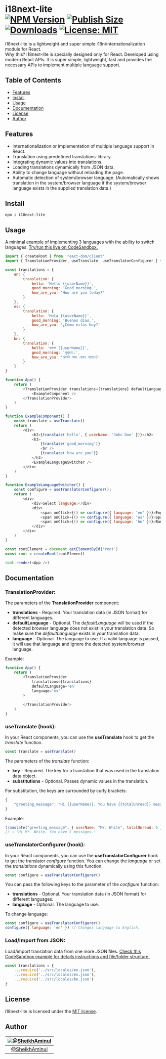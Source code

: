 i18next-lite<br>
[![NPM Version](https://img.shields.io/npm/v/i18next-lite.svg?branch=main)](https://www.npmjs.com/package/i18next-lite)
[![Publish Size](https://badgen.net/packagephobia/publish/i18next-lite)](https://packagephobia.now.sh/result?p=i18next-lite)
[![Downloads](https://img.shields.io/npm/dt/i18next-lite)](https://www.npmjs.com/package/i18next-lite)
[![License: MIT](https://img.shields.io/badge/license-MIT-blue.svg)](https://github.com/SheikhAminul/i18next-lite/blob/main/LICENSE)
================

i18next-lite is a lightweight and super simple i18n/internationalization module for React.  
Why this? i18next-lite is specially designed only for React. Developed using modern React APIs. It is super simple, lightweight, fast and provides the necessary APIs to implement multiple language support.


## Table of Contents

*   [Features](#features)
*   [Install](#install)
*   [Usage](#usage)
*   [Documentation](#documentation)
*   [License](#license)
*   [Author](#author)


## Features

*   Internationalization or implementation of multiple language support in React.
*   Translation using predefined translations-library.
*   Integrating dynamic values into translations.
*   Loading translations dynamically from JSON data.
*   Ability to change language without reloading the page.
*   Automatic detection of system/browser language. (Automatically shows translation in the system/browser language if the system/browser language exists in the supplied translation data.)


## Install

```plaintext
npm i i18next-lite
```


## Usage

A minimal example of implementing 3 languages with the ability to switch languages. [Try/run this live on CodeSandbox.](https://codesandbox.io/s/infallible-wright-cij8np?file=/src/index.jsx)

```javascript
import { createRoot } from 'react-dom/client'
import { TranslationProvider, useTranslate, useTranslatorConfigurer } from 'i18next-lite'

const translations = {
    en: {
        translation: {
            hello: 'Hello {{userName}}',
            good_morning: 'Good morning.',
            how_are_you: 'How are you today?'
        }
    },
    es: {
        translation: {
            hello: 'Hola {{userName}}',
            good_morning: 'Buenos dias.',
            how_are_you: '¿Cómo estás hoy?'
        }
    },
    bn: {
        translation: {
            hello: 'হ্যালো {{userName}}',
            good_morning: 'সুপ্রভাত.',
            how_are_you: 'আপনি আজ কেমন আছেন?'
        }
    }
}

function App() {
    return (
        <TranslationProvider translations={translations} defaultLanguage='en'>
            <ExampleComponent />
        </TranslationProvider>
    )
}

function ExampleComponent() {
    const translate = useTranslate()
    return (
        <div>
            <h2>{translate('hello', { userName: 'John Doe' })}</h2>
            <h3>
                {translate('good_morning')}
                <br />
                {translate('how_are_you')}
            </h3>
            <ExampleLanguageSwitcher />
        </div>
    )
}

function ExampleLanguageSwitcher() {
    const configure = useTranslatorConfigurer();
    return (
        <div>
            <div>Select language:</div>
            <div>
                <span onClick={() => configure({ language: 'en' })}>English</span> |
                <span onClick={() => configure({ language: 'es' })}>Spanish</span> |
                <span onClick={() => configure({ language: 'bn' })}>Bangla</span>
            </div>
        </div>
    )
}

const rootElement = document.getElementById('root')
const root = createRoot(rootElement)

root.render(<App />)
```


## Documentation

### TranslationProvider:

The parameters of the **TranslationProvider** component:

*   **translations** - Required. Your translation data (in JSON format) for different languages.
*   **defaultLanguage** - Optional. The _defaultLanguage_ will be used if the detected browser language does not exist in your translation data. So make sure the _defaultLanguage_ exists in your translation data.
*   **language** - Optional. The language to use. If a valid language is passed, it will use that language and ignore the detected system/browser language.

Example:

```javascript
function App() {
    return (
        <TranslationProvider
            translations={translations}
            defaultLanguage='en'
            language='es'
        >
            ...
        </TranslationProvider>
    )
}
```

### useTranslate (hook):

In your React components, you can use the **useTranslate** hook to get the _translate_ function.

```javascript
const translate = useTranslate()
```

The parameters of the _translate_ function:

*   **key** - Required. The key for a translation that was used in the translation data object.
*   **substitutions** - Optional. Passes dynamic values in the translation.

For substitution, the keys are surrounded by curly brackets:

```javascript
{
    "greeting_message": "Hi {{userName}}. You have {{totalUnread}} messages."
}
```

Example:

```javascript
translate("greeting_message", { userName: "Mr. White", totalUnread: 5 })
// → "Hi Mr. White. You have 5 messages."
```

### useTranslatorConfigurer (hook):

In your React components, you can use the **useTranslatorConfigurer** hook to get the translator _configure_ function. You can change the _language_ or set the _translations_ dynamically using this function.

```javascript
const configure = useTranslatorConfigurer()
```

You can pass the following keys to the parameter of the _configure_ function:

*   **translations** - Optional. Your translation data (in JSON format) for different languages.
*   **language** - Optional. The language to use.

To change language:

```javascript
const configure = useTranslatorConfigurer()
configure({ language: 'en' }) // Changes language to English.
```

### Load/Import from JSON:
Load/import translation data from one more JSON files. [Check this CodeSandbox example for details instructions and file/folder structure.](https://codesandbox.io/s/i18next-lite-json-cij8np?file=/src/index.jsx)

```javascript
const translations = {
	...require('../src/locales/en.json'),
	...require('../src/locales/es.json'),
	...require('../src/locales/bn.json')
}
```


## License

i18next-lite is licensed under the [MIT license](https://github.com/SheikhAminul/i18next-lite/blob/main/LICENSE).


## Author

|[![@SheikhAminul](https://avatars.githubusercontent.com/u/25372039?v=4&s=96)](https://github.com/SheikhAminul)|
|:---:|
|[@SheikhAminul](https://github.com/SheikhAminul)|